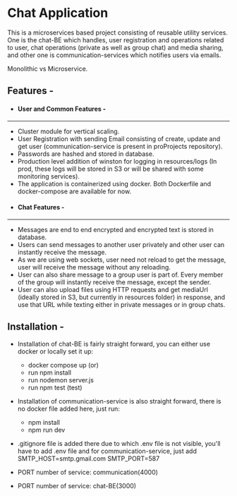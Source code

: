 
# Chat Application

This is a microservices based project consisting of reusable utility services. One is the chat-BE which handles, user registration and operations related to user, chat operations (private as well as group chat) and media sharing, and other one is communication-services which notifies users via emails.

Monolithic vs Microservice.

Features -
- 
- #### User and Common Features -
- ---
- Cluster module for vertical scaling.
- User Registration with sending Email consisting of create, update and get user (communication-service is present in proProjects repository).
- Passwords are hashed and stored in database.
- Production level addition of winston for logging in resources/logs (In prod, these logs will be stored in S3 or will be shared with some monitoring services).  
- The application is containerized using docker. Both Dockerfile and docker-compose are available for now.
- #### Chat Features -
-  ----
- Messages are end to end encrypted and encrypted text is stored in database.
- Users can send messages to another user privately and other user can instantly receive the message.
- As we are using web sockets, user need not reload to get the message, user will receive the message without any reloading.
- User can also share message to a group user is part of. Every member of the group will instantly receive the message, except the sender.
- User can also upload files using HTTP requests and get mediaUrl (ideally stored in S3, but currently in resources folder) in response, and use that URL while texting either in private messages or in group chats.

Installation -
- 
- Installation of chat-BE is fairly straight forward, you can either use docker or locally set it up:
	- docker compose up (or)
	- run npm install
	- run nodemon server.js
	- run npm test (test)
- Installation of communication-service is also straight forward, there is no docker file added here, just run:
	- npm install
	- npm run dev
- .gitignore file is added there due to which .env file is not visible, you'll have to add .env file and for communication-service, just add SMTP_HOST=smtp.gmail.com
SMTP_PORT=587

- PORT number of service: communication(4000)
- PORT number of service: chat-BE(3000)
